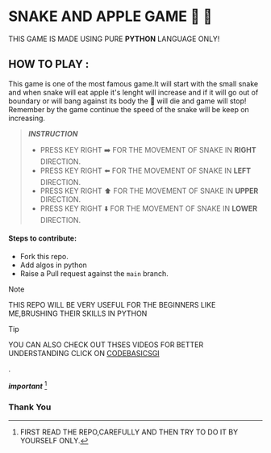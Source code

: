 # SNAKE AND APPLE GAME :snake: :apple:
 THIS GAME IS MADE USING PURE **PYTHON** LANGUAGE ONLY!


## HOW TO PLAY :
This game is one of the most famous game.It will start with the small snake and when snake will eat apple it's lenght will increase and if it will go out of boundary or will bang against its body the :snake: will die and game will stop! Remember by the game continue the speed of the snake will be keep on increasing.


> ***INSTRUCTION***
> * PRESS KEY RIGHT :arrow_right: FOR THE MOVEMENT OF SNAKE IN **RIGHT** DIRECTION.
> * PRESS KEY RIGHT :arrow_left: FOR THE MOVEMENT OF SNAKE IN **LEFT** DIRECTION.
> * PRESS KEY RIGHT :arrow_up: FOR THE MOVEMENT OF SNAKE IN **UPPER** DIRECTION.
> * PRESS KEY RIGHT :arrow_down: FOR THE MOVEMENT OF SNAKE IN **LOWER** DIRECTION.



#### Steps to contribute:
* Fork this repo.
* Add algos in python
* Raise a Pull request against the `main` branch.


> [!NOTE]
> THIS REPO WILL BE VERY USEFUL FOR THE BEGINNERS LIKE ME,BRUSHING THEIR SKILLS IN PYTHON

> [!TIP]
> YOU CAN ALSO CHECK OUT THSES VIDEOS FOR BETTER UNDERSTANDING CLICK ON [CODEBASICSGI](https://youtu.be/9F8zD42hQCA?si=ZwCTk7d7H9sTKe2h)



.
 
 ***important*** [^1]

[^1]: FIRST READ THE REPO,CAREFULLY AND THEN TRY TO DO IT BY YOURSELF ONLY. 


### Thank You